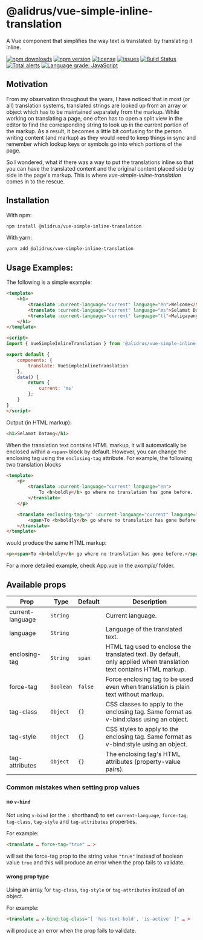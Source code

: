# @alidrus/vue-simple-inline-translation

A Vue component that simplifies the way text is translated: by translating it inline.

[![npm downloads](https://img.shields.io/npm/dt/@alidrus/vue-simple-inline-translation.svg?colorB=green&label=downloads&style=flat)](https://www.npmjs.com/package/@alidrus/vue-simple-inline-translation)
[![npm version](https://img.shields.io/npm/v/@alidrus/vue-simple-inline-translation.svg?style=flat)](https://www.npmjs.com/package/@alidrus/vue-simple-inline-translation)
[![license](https://img.shields.io/github/license/alidrus/vue-simple-inline-translation.svg?style=flat)](https://tldrlegal.com/license/mit-license)
[![issues](https://img.shields.io/github/issues/alidrus/vue-simple-inline-translation.svg?style=flat)](https://github.com/alidrus/vue-simple-inline-translation/issues)
[![Build Status](https://travis-ci.org/alidrus/vue-simple-inline-translation.svg?branch=master)](https://travis-ci.org/alidrus/vue-simple-inline-translation)
[![Total alerts](https://img.shields.io/lgtm/alerts/g/alidrus/vue-simple-inline-translation.svg?logo=lgtm&logoWidth=18)](https://lgtm.com/projects/g/alidrus/vue-simple-inline-translation/alerts/)
[![Language grade: JavaScript](https://img.shields.io/lgtm/grade/javascript/g/alidrus/vue-simple-inline-translation.svg?logo=lgtm&logoWidth=18)](https://lgtm.com/projects/g/alidrus/vue-simple-inline-translation/context:javascript)

## Motivation

From my observation throughout the years, I have noticed that in most (or all)
translation systems, translated strings are looked up from an array or object
which has to be maintained separately from the markup. While working on
translating a page, one often has to open a split view in the editor to find
the corresponding string to look up in the current portion of the markup. As a
result, it becomes a little bit confusing for the person writing content (and
markup) as they would need to keep things in sync and remember which lookup
keys or symbols go into which portions of the page.

So I wondered, what if there was a way to put the translations inline so that
you can have the translated content and the original content placed side by
side in the page's markup. This is where *vue-simple-inline-translation* comes
in to the rescue.

## Installation

With npm:
```bash
npm install @alidrus/vue-simple-inline-translation
```

With yarn:
```bash
yarn add @alidrus/vue-simple-inline-translation
```

## Usage Examples:

The following is a simple example:
```HTML
<template>
    <h1>
        <translate :current-language="current" language="en">Welcome</translate>
        <translate :current-language="current" language="ms">Selamat Datang</translate>
        <translate :current-language="current" language="tl">Maligayang Pagdating</translate>
    </h1>
</template>

<script>
import { VueSimpleInlineTranslation } from '@alidrus/vue-simple-inline-translation';

export default {
    components: {
        translate: VueSimpleInlineTranslation
    },
    data() {
        return {
            current: 'ms'
        };
    }
}
</script>
```

Output (in HTML markup):
```HTML
<h1>Selamat Datang</h1>
```

When the translation text contains HTML markup, it will automatically be
enclosed within a `<span>` block by default. However, you can change the
enclosing tag using the `enclosing-tag` attribute. For example, the following
two translation blocks
```HTML
<template>
    <p>
        <translate :current-language="current" language="en">
            To <b>boldly</b> go where no translation has gone before.
        </translate>
    </p>

    <translate enclosing-tag="p" :current-language="current" language="en">
        <span>To <b>boldly</b> go where no translation has gone before.</span>
    </translate>
</template>
```
would produce the same HTML markup:
```HTML
<p><span>To <b>boldly</b> go where no translation has gone before.</span></p>
```

For a more detailed example, check App.vue in the *example/* folder.

## Available props

| Prop             | Type      | Default | Description                                                                                                        |
| ---------------- | --------- | ------- | ------------------------------------------------------------------------------------------------------------------ |
| current-language | `String`  |         | Current language.                                                                                                  |
| language         | `String`  |         | Language of the translated text.                                                                                   |
| enclosing-tag    | `String`  | `span`  | HTML tag used to enclose the translated text. By default, only applied when translation text contains HTML markup. |
| force-tag        | `Boolean` | `false` | Force enclosing tag to be used even when translation is plain text without markup.                                 |
| tag-class        | `Object`  | `{}`    | CSS classes to apply to the enclosing tag. Same format as v-bind:class using an object.                            |
| tag-style        | `Object`  | `{}`    | CSS styles to apply to the enclosing tag. Same format as v-bind:style using an object.                             |
| tag-attributes   | `Object`  | `{}`    | The enclosing tag's HTML attributes (property-value pairs).                                                        |

### Common mistakes when setting prop values

#### no `v-bind`
Not using `v-bind` (or the `:` shorthand) to set `current-language`,
`force-tag`, `tag-class`, `tag-style` and `tag-attributes` properties.

For example:
```HTML
<translate … force-tag="true" … >
```
will set the force-tag prop to the string value `"true"` instead of boolean
value `true` and this will produce an error when the prop fails to validate.

#### wrong prop type
Using an array for `tag-class`, `tag-style` or `tag-attributes` instead of an object.

For example:
```HTML
<translate … v-bind:tag-class="[ 'has-text-bold', 'is-active' ]" … >
```
will produce an error when the prop fails to validate.
